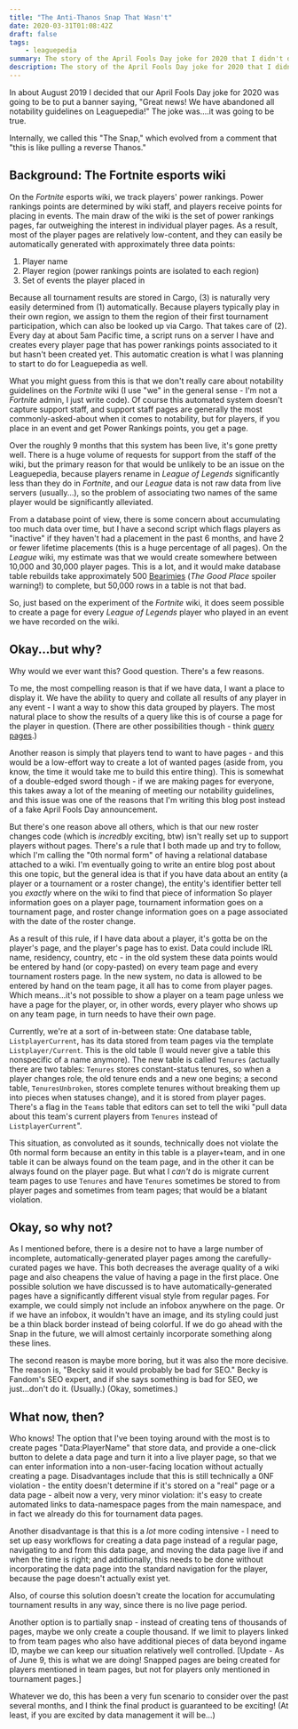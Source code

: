 ```yaml
---
title: "The Anti-Thanos Snap That Wasn't"
date: 2020-03-31T01:08:42Z
draft: false
tags: 
    - leaguepedia
summary: The story of the April Fools Day joke for 2020 that I didn't do, and the "Snap" that we may or may not still do.
description: The story of the April Fools Day joke for 2020 that I didn't do, and the "Snap" that we may or may not still do.
---
```


In about August 2019 I decided that our April Fools Day joke for 2020 was going to be to put a banner saying, "Great news! We have abandoned all notability guidelines on Leaguepedia!" The joke was....it was going to be true.

Internally, we called this "The Snap," which evolved from a comment that "this is like pulling a reverse Thanos."

## Background: The Fortnite esports wiki

On the *Fortnite* esports wiki, we track players' power rankings. Power rankings points are determined by wiki staff, and players receive points for placing in events. The main draw of the wiki is the set of power rankings pages, far outweighing the interest in individual player pages. As a result, most of the player pages are relatively low-content, and they can easily be automatically generated with approximately three data points:
1. Player name
2. Player region (power rankings points are isolated to each region)
3. Set of events the player placed in

Because all tournament results are stored in Cargo, (3) is naturally very easily determined from (1) automatically. Because players typically play in their own region, we assign to them the region of their first tournament participation, which can also be looked up via Cargo. That takes care of (2). Every day at about 5am Pacific time, a script runs on a server I have and creates every player page that has power rankings points associated to it but hasn't been created yet. This automatic creation is what I was planning to start to do for Leaguepedia as well.

What you might guess from this is that we don't really care about notability guidelines on the *Fortnite* wiki (I use "we" in the general sense - I'm not a *Fortnite* admin, I just write code). Of course this automated system doesn't capture support staff, and support staff pages are generally the most commonly-asked-about when it comes to notability, but for players, if you place in an event and get Power Rankings points, you get a page.

Over the roughly 9 months that this system has been live, it's gone pretty well. There is a huge volume of requests for support from the staff of the wiki, but the primary reason for that would be unlikely to be an issue on the Leaguepedia, because players rename in *League of Legends* significantly less than they do in *Fortnite*, and our *League* data is not raw data from live servers (usually...), so the problem of associating two names of the same player would be significantly alleviated.

From a database point of view, there is some concern about accumulating too much data over time, but I have a second script which flags players as "inactive" if they haven't had a placement in the past 6 months, and have 2 or fewer lifetime placements (this is a huge percentage of all pages). On the *League* wiki, my estimate was that we would create somewhere between 10,000 and 30,000 player pages. This is a lot, and it would make database table rebuilds take approximately 500 [Bearimies](https://thegoodplace.fandom.com/wiki/Jeremy_Bearimy_Timeline) (*The Good Place* spoiler warning!) to complete, but 50,000 rows in a table is not that bad.

So, just based on the experiment of the *Fortnite* wiki, it does seem possible to create a page for every *League of Legends* player who played in an event we have recorded on the wiki.

## Okay...but why?

Why would we ever want this? Good question. There's a few reasons.

To me, the most compelling reason is that if we have data, I want a place to display it. We have the ability to query and collate all results of any player in any event - I want a way to show this data grouped by players. The most natural place to show the results of a query like this is of course a page for the player in question. (There are other possibilities though - think [query pages](https://lol.gamepedia.com/index.php?title=Special:RunQuery/RegionHeadToHead&pfRunQueryFormName=RegionHeadToHead&RHTH[1]=na&RHTH[2]=eu&pf_free_text=&wpRunQuery=Run+query).)

Another reason is simply that players tend to want to have pages - and this would be a low-effort way to create a lot of wanted pages (aside from, you know, the time it would take me to build this entire thing). This is somewhat of a double-edged sword though - if we are making pages for everyone, this takes away a lot of the meaning of meeting our notability guidelines, and this issue was one of the reasons that I'm writing this blog post instead of a fake April Fools Day announcement.

But there's one reason above all others, which is that our new roster changes code (which is *incredbly* exciting, btw) isn't really set up to support players without pages. There's a rule that I both made up and try to follow, which I'm calling the "0th normal form" of having a relational database attached to a wiki. I'm eventually going to write an entire blog post about this one topic, but the general idea is that if you have data about an entity (a player or a tournament or a roster change), the entity's identifier better tell you *exactly* where on the wiki to find that piece of information So player information goes on a player page, tournament information goes on a tournament page, and roster change information goes on a page associated with the date of the roster change.

As a result of this rule, if I have data about a player, it's gotta be on the player's page, and the player's page has to exist. Data could include IRL name, residency, country, etc - in the old system these data points would be entered by hand (or copy-pasted) on every team page and every tournament rosters page. In the new system, no data is allowed to be entered by hand on the team page, it all has to come from player pages. Which means...it's not possible to show a player on a team page unless we have a page for the player, or, in other words, every player who shows up on any team page, in turn needs to have their own page.

Currently, we're at a sort of in-between state: One database table, `ListplayerCurrent`, has its data stored from team pages via the template `Listplayer/Current`. This is the old table (I would never give a table this nonspecific of a name anymore). The new table is called `Tenures` (actually there are two tables: `Tenures` stores constant-status tenures, so when a player changes role, the old tenure ends and a new one begins; a second table, `TenuresUnbroken`, stores complete tenures without breaking them up into pieces when statuses change), and it is stored from player pages. There's a flag in the `Teams` table that editors can set to tell the wiki "pull data about this team's current players from `Tenures` instead of `ListplayerCurrent`".

This situation, as convoluted as it sounds, technically does not violate the 0th normal form because an entity in this table is a player+team, and in one table it can be always found on the team page, and in the other it can be always found on the player page. But what I *can't* do is migrate current team pages to use `Tenures` and have `Tenures` sometimes be stored to from player pages and sometimes from team pages; that would be a blatant violation.

## Okay, so why not?

As I mentioned before, there is a desire not to have a large number of incomplete, automatically-generated player pages among the carefully-curated pages we have. This both decreases the average quality of a wiki page and also cheapens the value of having a page in the first place. One possible solution we have discussed is to have automatically-generated pages have a significantly different visual style from regular pages. For example, we could simply not include an infobox anywhere on the page. Or if we have an infobox, it wouldn't have an image, and its styling could just be a thin black border instead of being colorful. If we do go ahead with the Snap in the future, we will almost certainly incorporate something along these lines.

The second reason is maybe more boring, but it was also the more decisive. The reason is, "Becky said it would probably be bad for SEO." Becky is Fandom's SEO expert, and if she says something is bad for SEO, we just...don't do it. (Usually.) (Okay, sometimes.)

## What now, then?

Who knows! The option that I've been toying around with the most is to create pages "Data:PlayerName" that store data, and provide a one-click button to delete a data page and turn it into a live player page, so that we can enter information into a non-user-facing location without actually creating a page. Disadvantages include that this is still technically a 0NF violation - the entity doesn't determine if it's stored on a "real" page or a data page - albeit now a very, very minor violation: it's easy to create automated links to data-namespace pages from the main namespace, and in fact we already do this for tournament data pages.

Another disadvantage is that this is a *lot* more coding intensive - I need to set up easy workflows for creating a data page instead of a regular page, navigating to and from this data page, and moving the data page live if and when the time is right; and additionally, this needs to be done without incorporating the data page into the standard navigation for the player, because the page doesn't actually exist yet.

Also, of course this solution doesn't create the location for accumulating tournament results in any way, since there is no live page period.

Another option is to partially snap - instead of creating tens of thousands of pages, maybe we only create a couple thousand. If we limit to players linked to from team pages who also have additional pieces of data beyond ingame ID, maybe we can keep our situation relatively well controlled. [Update - As of June 9, this is what we are doing! Snapped pages are being created for players mentioned in team pages, but not for players only mentioned in tournament pages.]

Whatever we do, this has been a very fun scenario to consider over the past several months, and I think the final product is guaranteed to be exciting! (At least, if you are excited by data management it will be...)